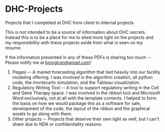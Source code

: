 # DHC-Projects
 Projects that I completed at DHC from client to internal projects

This is not intended to be a source of information about DHC secrets. Instead this is to be a place for me to shed more light on the projects and my responsibility with these projects aside from what is seen on my resume.

If the information presented in any of these PDFs is sharing too much -- Please notify me at bjongtran@gmail.com!

1. Pegasi -- A market forecasting algorithm that tied heavily into our facility modeling offering. I was involved in the algorithm creation, all python code, the montecarlo simulation, and the Tableau visualization.
2. Regulatory Writing Tool -- A tool to support regulatory writing in the Cell and Gene Therapy space. I was involved in the ribbon tool and Microsoft Word exclusively, not at all with the template contents. I helped to form the basis on how we would package this as a software for sale, development of the code, the layout of the ribbon and the graphical assets to go along with them.
3. Other projects -- Projects that deserve their own light as well, but I can't share due to NDA or confidentiality reasons.
